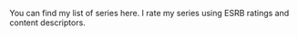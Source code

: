 You can find my list of series here. I rate my series using ESRB ratings and content descriptors. 

